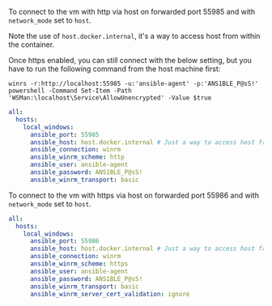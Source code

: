 

To connect to the vm with http via host on forwarded port 55985 and with `network_mode` set to `host`.

Note the use of `host.docker.internal`, it's a way to access host from within the container.


Once https enabled, you can still connect with the below setting, but you have to run the following command
from the host machine first:

`winrs -r:http://localhost:55985 -u:'ansible-agent' -p:'ANS1BLE_P@sS!' powershell -Command Set-Item -Path 'WSMan:\localhost\Service\AllowUnencrypted' -Value $true`

```yaml
all:
  hosts:
    local_windows:
      ansible_port: 55985
      ansible_host: host.docker.internal # Just a way to access host from within the container
      ansible_connection: winrm
      ansible_winrm_scheme: http
      ansible_user: ansible-agent
      ansible_password: ANS1BLE_P@sS!
      ansible_winrm_transport: basic
```


To connect to the vm with https via host on forwarded port 55986 and with `network_mode` set to `host`.

```yaml
all:
  hosts:
    local_windows:
      ansible_port: 55986
      ansible_host: host.docker.internal # Just a way to access host from within the container
      ansible_connection: winrm
      ansible_winrm_scheme: https
      ansible_user: ansible-agent
      ansible_password: ANS1BLE_P@sS!
      ansible_winrm_transport: basic
      ansible_winrm_server_cert_validation: ignore
```